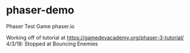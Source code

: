 # phaser-demo
Phaser Test Game
phaser.io

Working off of tutorial at https://gamedevacademy.org/phaser-3-tutorial/
4/3/18: Stopped at Bouncing Enemies

